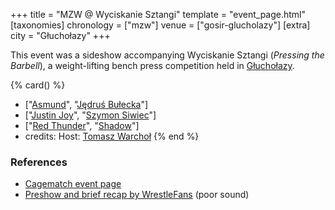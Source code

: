 +++
title = "MZW @ Wyciskanie Sztangi"
template = "event_page.html"
[taxonomies]
chronology = ["mzw"]
venue = ["gosir-glucholazy"]
[extra]
city = "Głuchołazy"
+++

This event was a sideshow accompanying Wyciskanie Sztangi (_Pressing the Barbell_), a weight-lifting bench press competition held in [Głuchołazy](@/v/gosir-glucholazy.md).

{% card() %}
- ["[Asmund](@/w/asmund.md)", "[Jędruś Bułecka](@/w/jedrus-bulecka.md)"]
- ["[Justin Joy](@/w/justin-joy.md)", "[Szymon Siwiec](@/w/szymon-siwiec.md)"]
- ["[Red Thunder](@/w/red-thunder.md)", "[Shadow](@/w/shadow.md)"]
- credits:
    Host: [Tomasz Warchoł](@/w/tomasz-warchol.md)
{% end %}

### References

* [Cagematch event page](https://www.cagematch.net/?id=1&nr=153091)
* [Preshow and brief recap by WrestleFans](https://youtu.be/jyZe8EumyMM) (poor sound)
